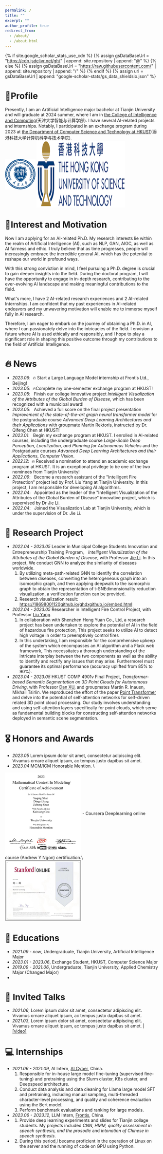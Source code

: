 ```yaml
---
permalink: /
title: ""
excerpt: ""
author_profile: true
redirect_from: 
  - /about/
  - /about.html
---
```


{% if site.google_scholar_stats_use_cdn %}
{% assign gsDataBaseUrl = "https://cdn.jsdelivr.net/gh/" | append: site.repository | append: "@" %}
{% else %}
{% assign gsDataBaseUrl = "https://raw.githubusercontent.com/" | append: site.repository | append: "/" %}
{% endif %}
{% assign url = gsDataBaseUrl | append: "google-scholar-stats/gs_data_shieldsio.json" %}

<span class='anchor' id='about-me'></span>   

# 💬Profile

Presently, I am an Artificial Intelligence major bachelor at Tianjin University and will graduate at 2024 summer, where I am in <a href='http://cic.tju.edu.cn/english/home.htm'>the College of Intelligence and Computing</a>(天津大学智能与计算学部). I have several AI-related projects and internships. Notably, I participated in an exchange program during 2023 at <a href='https://cse.hkust.edu.hk/'>the Department of Computer Science and Technology at HKUST</a>(香港科技大学计算机科学与技术学院).\
<img src="images/TJU.png" width = "100" height = "100" alt="" align=center />
<img src="images/HKUST.png" width = "290" height = "220" alt="" align=center />  

# 💬Interest and Motivation

Now I am applying for an AI-related Ph.D. My research interests lie within the realm of Artificial Intelligence (AI), such as NLP, GAN, AIGC, as well as AI fairness and ethic. I truly believe that as time progresses, people will increasingly embrace the incredible general AI, which has the potential to reshape our world in profound ways.

With this strong conviction in mind, I feel pursuing a Ph.D. degree is crucial to gain deeper insights into the field. During the doctoral program, I will have the opportunity to engage in in-depth research, contributing to the ever-evolving AI landscape and making meaningful contributions to the field.

What's more, I have 2 AI-related research experiences and 2 AI-related Internships. I am confident that my past experiences in AI-related endeavors and my unwavering motivation will enable me to immerse myself fully in AI research.

Therefore, I am eager to embark on the journey of obtaining a Ph.D. in AI, where I can passionately delve into the intricacies of the field. I envision a future where AI is used ethically and responsibly, and I hope to play a significant role in shaping this positive outcome through my contributions to the field of Artificial Intelligence.


# 🔥 News
- *2023.06*: &nbsp;🔥 Start a Large Language Model internship at Frontis Ltd., Beijing!
- *2023.05*: &nbsp;🔥Complete my one-semester exchange program at HKUST!
- *2023.05*: &nbsp; Finish our college Innovative project *Intelligent Visualization of the Attributes of the Global Burden of Disease*, which has been recognized with a municipal award!
- *2023.05*: &nbsp; Achieved a full score on the final project presentation *Improvement of the state-of-the-art graph neural transformer model* for the postgraduate course *Advanced Deep Learning Architectures and their Applications* with groupmate Martin Rektoris, instructed by Dr. Qifeng Chen at HKUST!
- *2023.01*: &nbsp; Begin my exchange program at HKUST. I enrolled in AI-related courses, including the undergraduate course *Large-Scale Deep Perception, Localization, and Planning for Autonomous Vehicles* and the Postgraduate courses *Advanced Deep Learning Architectures and their Applications*, *Computer Vision*.
- *2022.12*: &nbsp;🔥 Received a nomination to attend an academic exchange program at HKUST. It is an exceptional privilege to be one of the two nominees from Tianjin University!
- *2022.09*: &nbsp; Become a  research assistant of the "Intelligent Fire Protection" project led by Prof. Liu Yang at Tianjin University. In this project, I am responsible for developing AI algorithms.
- *2022.04*: &nbsp; Appointed as the leader of the "Intelligent Visualization of the Attributes of the Global Burden of Disease" innovative project, which is supervised by Dr Jie Li.
- *2022.04*: &nbsp; Joined the Visualization Lab at Tianjin University, which is under the supervision of Dr. Jie Li.

<p id="1"></p>

# 📝 Research Project

- *2022.04 - 2023.05* Leader in Municipal College Students Innovation and Entrepreneurship Training Program， *Intelligent Visualization of the Attributes of the Global Burden of Disease*, with Professor <a href='http://geoanalytics.tju.edu.cn/jieli'>Jie Li</a>.
  In this project, We conduct GNN to analyze the similarity of diseases worldwide.
  1. By utilizing meta-path-related GNN to identify the correlation between diseases, converting the heterogeneous graph into an isomorphic graph, and then applying deepwalk to the isomorphic graph to obtain the representation of t-SNEdimensionality reduction visualization, a verification function can be provided.
  2. Research visualization result:
    https://18698001120github.io/ghdxgithub.io/embed.html
- *2022.04 - 2023.05* Researcher in Intelligent Fire Control Project, with Professor <a href='http://cic.tju.edu.cn/faculty/yangliu/index.html'>Liu Yang</a>.
  1. In collaboration with Shenzhen Hong Yuan Co., Ltd, a research project has been undertaken to explore the potential of Al in the field of hazardous fire protection, This project seeks to utilize Al to detect high voltage in order to preemptively control fires
  2. In this undertaking, l am responsible for the comprehensive upkeep of the system which encompasses an Al algorithm and a Flask web framework, This necessitates a thorough understanding of the intricate interplay between the two components as well as the ability to identify and rectify any issues that may arise. FurthermoreI must guarantee its optimal performance (accuracy uplifted from 85% to 90%).
- *2023.04 - 2023.05* HKUST COMP 4901v Final Project, *Transformer-based Semantic Segmentation on 3D Point Clouds for Autonomous Driving*, with Professor <a href='https://www.danxurgb.net/'> Dan XU</a>, and groupmates Martin R. Inauen, Mikhail Tsirlin.
  We reproduced the effort of the paper <a href='https://arxiv.org/abs/2012.09164'> Point Transformer</a> and delve into the potential of self-attention networks for self-driven related 3D point cloud processing. Our study involves understanding and using self-attention layers specifically for point clouds, which serve as fundamental building blocks for constructing self-attention networks deployed in semantic scene segmentation.

     
# 🎖 Honors and Awards
- *2023.05* Lorem ipsum dolor sit amet, consectetur adipiscing elit. Vivamus ornare aliquet ipsum, ac tempus justo dapibus sit amet. 
- *2023.04* MCM/ICM Honorable Mention. \
<img src="images/MA.jpg" width = "250" height = "270" alt="" align=center />  
- Coursera Deeplearning online course (Andrew Y Ngon) certification.\
<img src="images/standford_online.jpg" width = "250" height = "200" alt="" align=center />  

# 📖 Educations
- *2021.09 - now*,  Undergraduate, Tianjin University, Artificial Intelligence Major
- *2023.01 - 2023.06*, Exchange Student, HKUST, Computer Science Major
- *2019.09 - 2021.06*, Undergraduate, Tianjin University, Applied Chemistry Major (Changed Major)
- 
# 💬 Invited Talks
- *2021.06*, Lorem ipsum dolor sit amet, consectetur adipiscing elit. Vivamus ornare aliquet ipsum, ac tempus justo dapibus sit amet. 
- *2021.03*, Lorem ipsum dolor sit amet, consectetur adipiscing elit. Vivamus ornare aliquet ipsum, ac tempus justo dapibus sit amet.  \| [\[video\]](https://github.com/)

# 💻 Internships
- *2021.06 - 2021.09*, AI Intern, [AI Cyber](https://www.aicyber.com/), China.
  1. Responsible for in-house large model fine-tuning (supervised fine-tuning) and pretraining using the Slurm cluster, K8s cluster, and Deepspeed architecture.
  2. Conduct data analysis and data cleaning for Llama large model SFT and pretraining, including manual sampling, multi-threaded character-level processing, and quality and coherence evaluation using the Bert model.
  3. Perform benchmark evaluations and ranking for large models.
- *2023.06 - 2023.12*, LLM Intern, [Frontis](https://frontis.cn/), China.
- 1. Provide deep learning experiments and slides for Tianjin collage students. My projects included *CNN, HMM, quality assessment in speech synthesis, and the prosodic* and *intonation of Chinese in speech synthesis*.
- 2. During this period,l became proficient in the operation of Linux on the server and the running of code on  GPU using Python.
  
